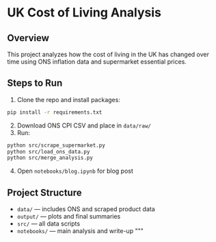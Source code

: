 # UK Cost of Living Analysis

## Overview
This project analyzes how the cost of living in the UK has changed over time using ONS inflation data and supermarket essential prices.

## Steps to Run
1. Clone the repo and install packages:
```sh
pip install -r requirements.txt
```
2. Download ONS CPI CSV and place in `data/raw/`
3. Run:
```sh
python src/scrape_supermarket.py
python src/load_ons_data.py
python src/merge_analysis.py
```
4. Open `notebooks/blog.ipynb` for blog post

## Project Structure
- `data/` — includes ONS and scraped product data
- `output/` — plots and final summaries
- `src/` — all data scripts
- `notebooks/` — main analysis and write-up
"""
